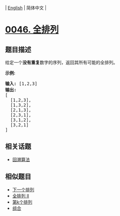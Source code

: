 
| [English](README_EN.md) | 简体中文 |
# [0046. 全排列](https://leetcode-cn.com/problems/permutations/)
## 题目描述
<p>给定一个<strong>没有重复</strong>数字的序列，返回其所有可能的全排列。</p>

<p><strong>示例:</strong></p>

<pre><strong>输入:</strong> [1,2,3]
<strong>输出:</strong>
[
  [1,2,3],
  [1,3,2],
  [2,1,3],
  [2,3,1],
  [3,1,2],
  [3,2,1]
]</pre>

## 相关话题
- [回溯算法](https://leetcode-cn.com/tag/backtracking)
## 相似题目
- [下一个排列](../next-permutation/README.md)
- [全排列 II](../permutations-ii/README.md)
- [第k个排列](../permutation-sequence/README.md)
- [组合](../combinations/README.md)
